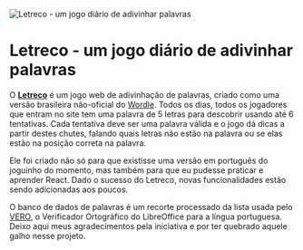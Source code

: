 ![Letreco - um jogo diário de adivinhar palavras](public/splash.png)

# Letreco - um jogo diário de adivinhar palavras

O [**Letreco**](https://gabtoschi.com/letreco) é um jogo web de adivinhação de palavras, criado como uma versão brasileira não-oficial do [Wordle](https://www.powerlanguage.co.uk/wordle/). Todos os dias, todos os jogadores que entram no site tem uma palavra de 5 letras para descobrir usando até 6 tentativas. Cada tentativa deve ser uma palavra válida e o jogo dá dicas a partir destes chutes, falando quais letras não estão na palavra ou se elas estão na posição correta na palavra.

Ele foi criado não só para que existisse uma versão em português do joguinho do momento, mas também para que eu pudesse praticar e aprender React. Dado o sucesso do Letreco, novas funcionalidades estão sendo adicionadas aos poucos.

O banco de dados de palavras é um recorte processado da lista usada pelo [VERO](https://pt-br.libreoffice.org/projetos/vero), o Verificador Ortográfico do LibreOffice para a língua portuguesa. Deixo aqui meus agradecimentos pela iniciativa e por ter quebrado aquele galho nesse projeto.